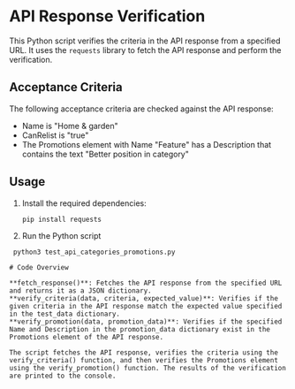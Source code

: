 # API Response Verification

This Python script verifies the criteria in the API response from a specified URL. It uses the `requests` library to fetch the API response and perform the verification.

## Acceptance Criteria

The following acceptance criteria are checked against the API response:

- Name is "Home & garden"
- CanRelist is "true"
- The Promotions element with Name "Feature" has a Description that contains the text "Better position in category"

## Usage

1. Install the required dependencies:
   ```shell
   pip install requests
   
2. Run the Python script
  ```shell
   python3 test_api_categories_promotions.py
   
# Code Overview

**fetch_response()**: Fetches the API response from the specified URL and returns it as a JSON dictionary.
**verify_criteria(data, criteria, expected_value)**: Verifies if the given criteria in the API response match the expected value specified in the test_data dictionary.
**verify_promotion(data, promotion_data)**: Verifies if the specified Name and Description in the promotion_data dictionary exist in the Promotions element of the API response.

The script fetches the API response, verifies the criteria using the verify_criteria() function, and then verifies the Promotions element using the verify_promotion() function. The results of the verification are printed to the console.
